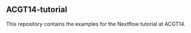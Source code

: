 ACGT14-tutorial
-----------------

This repository contains the examples for the Nextflow tutorial at ACGT14.
